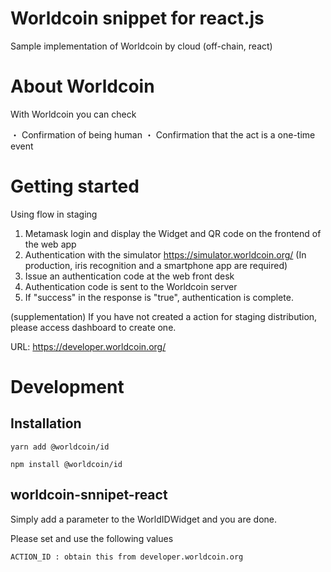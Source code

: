 # Worldcoin snippet for react.js

Sample implementation of Worldcoin by cloud (off-chain, react)

# About Worldcoin

With Worldcoin you can check

・ Confirmation of being human
・ Confirmation that the act is a one-time event

# Getting started

Using flow in staging

1. Metamask login and display the Widget and QR code on the frontend of the web app
2. Authentication with the simulator
   https://simulator.worldcoin.org/
   (In production, iris recognition and a smartphone app are required)
3. Issue an authentication code at the web front desk
4. Authentication code is sent to the Worldcoin server
5. If "success" in the response is "true", authentication is complete.

(supplementation)
If you have not created a action for staging distribution, please access dashboard to create one.

URL: https://developer.worldcoin.org/

# Development

## Installation

```
yarn add @worldcoin/id
```

```
npm install @worldcoin/id
```

## worldcoin-snnipet-react

Simply add a parameter to the WorldIDWidget and you are done.

Please set and use the following values

```
ACTION_ID : obtain this from developer.worldcoin.org
```
